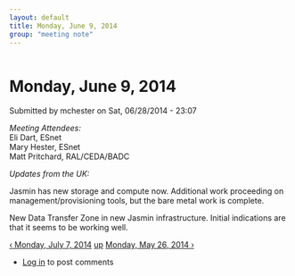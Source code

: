 ```yaml
---
layout: default
title: Monday, June 9, 2014
group: "meeting note"
---
```

<div id="content" class="column">
    <div class="section">
        <a id="main-content"></a>
        <h1 class="title" id="page-title">
            Monday, June 9, 2014        
        </h1>
        <div class="region region-content">
            <div id="block-system-main" class="block block-system">
                <div class="content">
                    <div id="node-29" class="node node-book node-full clearfix" about="/content/monday-june-9-2014" typeof="sioc:Item foaf:Document">
                        <span property="dc:title" content="Monday, June 9, 2014" class="rdf-meta element-hidden"></span><span property="sioc:num_replies" content="0" datatype="xsd:integer" class="rdf-meta element-hidden"></span>
                        <div class="meta submitted">
                            <span property="dc:date dc:created" content="2014-06-28T23:07:35-07:00" datatype="xsd:dateTime" rel="sioc:has_creator">Submitted by <span class="username" xml:lang="" about="/users/mchester" typeof="sioc:UserAccount" property="foaf:name" datatype="">mchester</span> on Sat, 06/28/2014 - 23:07</span>    
                        </div>
                        <div class="content clearfix">
                            <div class="field field-name-body field-type-text-with-summary field-label-hidden">
                                <div class="field-items">
                                    <div class="field-item even" property="content:encoded">
                                        <p><em>Meeting Attendees:</em><br>
                                            Eli Dart, ESnet<br>
                                            Mary Hester, ESnet<br>
                                            Matt Pritchard, RAL/CEDA/BADC
                                        </p>
                                        <p><em>Updates from the UK:</em></p>
                                        <p>Jasmin has new storage and compute now.  Additional work proceeding on management/provisioning tools, but the bare metal work is complete.</p>
                                        <p>New Data Transfer Zone in new Jasmin infrastructure.  Initial indications are that it seems to be working well.</p>
                                    </div>
                                </div>
                            </div>
                            <div id="book-navigation-14" class="book-navigation">
                                <div class="page-links clearfix">
                                    <a href="/content/monday-july-7-2014-0" class="page-previous" title="Go to previous page">‹ Monday, July 7, 2014</a>
                                    <a href="/content/meeting-notes" class="page-up" title="Go to parent page">up</a>
                                    <a href="/content/monday-may-26-2014" class="page-next" title="Go to next page">Monday, May 26, 2014 ›</a>
                                </div>
                            </div>
                        </div>
                        <div class="link-wrapper">
                            <ul class="links inline">
                                <li class="comment_forbidden first last"><span><a href="/user/login?destination=node/29%23comment-form">Log in</a> to post comments</span></li>
                            </ul>
                        </div>
                    </div>
                </div>
            </div>
        </div>
    </div>
</div>
